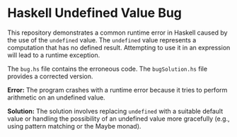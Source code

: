 # Haskell Undefined Value Bug

This repository demonstrates a common runtime error in Haskell caused by the use of the `undefined` value. The `undefined` value represents a computation that has no defined result. Attempting to use it in an expression will lead to a runtime exception.

The `bug.hs` file contains the erroneous code. The `bugSolution.hs` file provides a corrected version.

**Error:** The program crashes with a runtime error because it tries to perform arithmetic on an undefined value.

**Solution:** The solution involves replacing `undefined` with a suitable default value or handling the possibility of an undefined value more gracefully (e.g., using pattern matching or the Maybe monad).